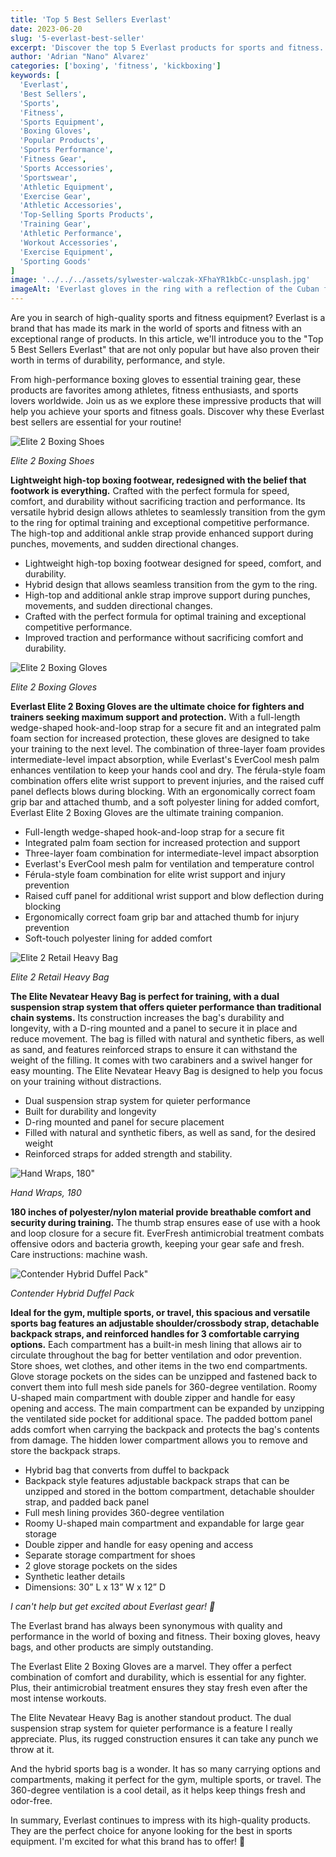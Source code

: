 ```yaml
---
title: 'Top 5 Best Sellers Everlast'
date: 2023-06-20
slug: '5-everlast-best-seller'
excerpt: 'Discover the top 5 Everlast products for sports and fitness. Equip yourself with the best in boxing gloves, accessories, and more'
author: 'Adrian "Nano" Alvarez'
categories: ['boxing', 'fitness', 'kickboxing']
keywords: [
  'Everlast',
  'Best Sellers',
  'Sports',
  'Fitness',
  'Sports Equipment',
  'Boxing Gloves',
  'Popular Products',
  'Sports Performance',
  'Fitness Gear',
  'Sports Accessories',
  'Sportswear',
  'Athletic Equipment',
  'Exercise Gear',
  'Athletic Accessories',
  'Top-Selling Sports Products',
  'Training Gear',
  'Athletic Performance',
  'Workout Accessories',
  'Exercise Equipment',
  'Sporting Goods'
]
image: '../../../assets/sylwester-walczak-XFhaYR1kbCc-unsplash.jpg'
imageAlt: 'Everlast gloves in the ring with a reflection of the Cuban flag'
---
```


Are you in search of high-quality sports and fitness equipment? Everlast is a brand that has made its mark in the world of sports and fitness with an exceptional range of products. In this article, we'll introduce you to the "Top 5 Best Sellers Everlast" that are not only popular but have also proven their worth in terms of durability, performance, and style.

From high-performance boxing gloves to essential training gear, these products are favorites among athletes, fitness enthusiasts, and sports lovers worldwide. Join us as we explore these impressive products that will help you achieve your sports and fitness goals. Discover why these Everlast best sellers are essential for your routine!

![Elite 2 Boxing Shoes](https://www.everlast.com/media/catalog/product/cache/d3a47dbc718700cd4253aa3639f28a90/e/l/eliteshoes_blackgold_1_9.jpg)

*Elite 2 Boxing Shoes*

**Lightweight high-top boxing footwear, redesigned with the belief that footwork is everything.** Crafted with the perfect formula for speed, comfort, and durability without sacrificing traction and performance. Its versatile hybrid design allows athletes to seamlessly transition from the gym to the ring for optimal training and exceptional competitive performance. The high-top and additional ankle strap provide enhanced support during punches, movements, and sudden directional changes.

- Lightweight high-top boxing footwear designed for speed, comfort, and durability.
- Hybrid design that allows seamless transition from the gym to the ring.
- High-top and additional ankle strap improve support during punches, movements, and sudden directional changes.
- Crafted with the perfect formula for optimal training and exceptional competitive performance.
- Improved traction and performance without sacrificing comfort and durability.

![Elite 2 Boxing Gloves](https://www.everlast.com/media/catalog/product/cache/d3a47dbc718700cd4253aa3639f28a90/e/l/elite_black_pdp.jpg)

*Elite 2 Boxing Gloves*

**Everlast Elite 2 Boxing Gloves are the ultimate choice for fighters and trainers seeking maximum support and protection.** With a full-length wedge-shaped hook-and-loop strap for a secure fit and an integrated palm foam section for increased protection, these gloves are designed to take your training to the next level. The combination of three-layer foam provides intermediate-level impact absorption, while Everlast's EverCool mesh palm enhances ventilation to keep your hands cool and dry. The férula-style foam combination offers elite wrist support to prevent injuries, and the raised cuff panel deflects blows during blocking. With an ergonomically correct foam grip bar and attached thumb, and a soft polyester lining for added comfort, Everlast Elite 2 Boxing Gloves are the ultimate training companion.

- Full-length wedge-shaped hook-and-loop strap for a secure fit
- Integrated palm foam section for increased protection and support
- Three-layer foam combination for intermediate-level impact absorption
- Everlast's EverCool mesh palm for ventilation and temperature control
- Férula-style foam combination for elite wrist support and injury prevention
- Raised cuff panel for additional wrist support and blow deflection during blocking
- Ergonomically correct foam grip bar and attached thumb for injury prevention
- Soft-touch polyester lining for added comfort

![Elite 2 Retail Heavy Bag](https://www.everlast.com/media/catalog/product/cache/d3a47dbc718700cd4253aa3639f28a90/e/l/elite2_heavybag_black_gold_1.jpg)

*Elite 2 Retail Heavy Bag*

**The Elite Nevatear Heavy Bag is perfect for training, with a dual suspension strap system that offers quieter performance than traditional chain systems.** Its construction increases the bag's durability and longevity, with a D-ring mounted and a panel to secure it in place and reduce movement. The bag is filled with natural and synthetic fibers, as well as sand, and features reinforced straps to ensure it can withstand the weight of the filling. It comes with two carabiners and a swivel hanger for easy mounting. The Elite Nevatear Heavy Bag is designed to help you focus on your training without distractions.

- Dual suspension strap system for quieter performance
- Built for durability and longevity
- D-ring mounted and panel for secure placement
- Filled with natural and synthetic fibers, as well as sand, for the desired weight
- Reinforced straps for added strength and stability.

![Hand Wraps, 180"](https://www.everlast.com/media/catalog/product/cache/d3a47dbc718700cd4253aa3639f28a90/4/4/4456gu_1.jpg)

*Hand Wraps, 180*

**180 inches of polyester/nylon material provide breathable comfort and security during training.** The thumb strap ensures ease of use with a hook and loop closure for a secure fit. EverFresh antimicrobial treatment combats offensive odors and bacteria growth, keeping your gear safe and fresh. Care instructions: machine wash.

![Contender Hybrid Duffel Pack"](https://www.everlast.com/media/catalog/product/cache/d3a47dbc718700cd4253aa3639f28a90/_/s/_s8a3548.jpg)

*Contender Hybrid Duffel Pack*

**Ideal for the gym, multiple sports, or travel, this spacious and versatile sports bag features an adjustable shoulder/crossbody strap, detachable backpack straps, and reinforced handles for 3 comfortable carrying options.** Each compartment has a built-in mesh lining that allows air to circulate throughout the bag for better ventilation and odor prevention. Store shoes, wet clothes, and other items in the two end compartments. Glove storage pockets on the sides can be unzipped and fastened back to convert them into full mesh side panels for 360-degree ventilation. Roomy U-shaped main compartment with double zipper and handle for easy opening and access. The main compartment can be expanded by unzipping the ventilated side pocket for additional space. The padded bottom panel adds comfort when carrying the backpack and protects the bag's contents from damage. The hidden lower compartment allows you to remove and store the backpack straps.

- Hybrid bag that converts from duffel to backpack
- Backpack style features adjustable backpack straps that can be unzipped and stored in the bottom compartment, detachable shoulder strap, and padded back panel
- Full mesh lining provides 360-degree ventilation
- Roomy U-shaped main compartment and expandable for large gear storage
- Double zipper and handle for easy opening and access
- Separate storage compartment for shoes
- 2 glove storage pockets on the sides
- Synthetic leather details
- Dimensions: 30” L x 13” W x 12” D

*I can't help but get excited about Everlast gear! 🥊*

The Everlast brand has always been synonymous with quality and performance in the world of boxing and fitness. Their boxing gloves, heavy bags, and other products are simply outstanding.

The Everlast Elite 2 Boxing Gloves are a marvel. They offer a perfect combination of comfort and durability, which is essential for any fighter. Plus, their antimicrobial treatment ensures they stay fresh even after the most intense workouts.

The Elite Nevatear Heavy Bag is another standout product. The dual suspension strap system for quieter performance is a feature I really appreciate. Plus, its rugged construction ensures it can take any punch we throw at it.

And the hybrid sports bag is a wonder. It has so many carrying options and compartments, making it perfect for the gym, multiple sports, or travel. The 360-degree ventilation is a cool detail, as it helps keep things fresh and odor-free.

In summary, Everlast continues to impress with its high-quality products. They are the perfect choice for anyone looking for the best in sports equipment. I'm excited for what this brand has to offer! 💪
